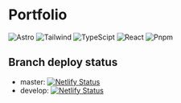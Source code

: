 # Portfolio

![Astro](https://img.shields.io/badge/Astro-FF5D01?logo=astro&logoColor=fff&style=flat)
![Tailwind](https://img.shields.io/badge/Tailwind-38B2AC?logo=tailwind-css&logoColor=fff&style=flat)
![TypeScipt](https://img.shields.io/badge/TypeScript-3178C6?logo=typescript&logoColor=fff&style=flat)
![React](https://img.shields.io/badge/React-61DAFB?logo=react&logoColor=fff&style=flat)
![Pnpm](https://img.shields.io/badge/pnpm-2F2D89?logo=pnpm&logoColor=fff&style=flat)

## Branch deploy status
* master: [![Netlify Status](https://api.netlify.com/api/v1/badges/058f6e18-a26b-4452-9d22-5f460b2878cf/deploy-status?branch=master)](https://app.netlify.com/sites/bjardon/deploys)  
* develop: [![Netlify Status](https://api.netlify.com/api/v1/badges/058f6e18-a26b-4452-9d22-5f460b2878cf/deploy-status?branch=develop)](https://app.netlify.com/sites/bjardon/deploys)

